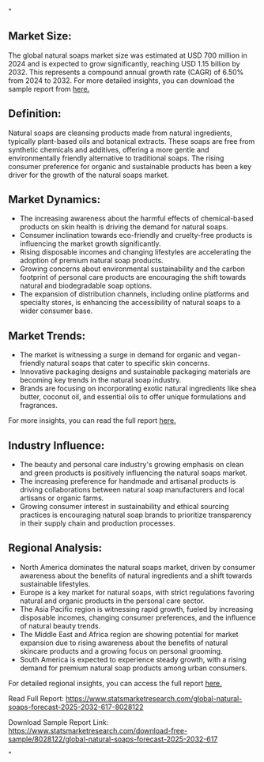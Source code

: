 "<h2>Market Size:</h2>
<p>The global natural soaps market size was estimated at USD 700 million in 2024 and is expected to grow significantly, reaching USD 1.15 billion by 2032. This represents a compound annual growth rate (CAGR) of 6.50% from 2024 to 2032. For more detailed insights, you can download the sample report from <a href='https://www.statsmarketresearch.com/download-free-sample/8028122/global-natural-soaps-forecast-2025-2032-617'>here.</a></p>

<h2>Definition:</h2>
<p>Natural soaps are cleansing products made from natural ingredients, typically plant-based oils and botanical extracts. These soaps are free from synthetic chemicals and additives, offering a more gentle and environmentally friendly alternative to traditional soaps. The rising consumer preference for organic and sustainable products has been a key driver for the growth of the natural soaps market.</p>

<h2>Market Dynamics:</h2>
<ul>
<li>The increasing awareness about the harmful effects of chemical-based products on skin health is driving the demand for natural soaps.</li>
<li>Consumer inclination towards eco-friendly and cruelty-free products is influencing the market growth significantly.</li>
<li>Rising disposable incomes and changing lifestyles are accelerating the adoption of premium natural soap products.</li>
<li>Growing concerns about environmental sustainability and the carbon footprint of personal care products are encouraging the shift towards natural and biodegradable soap options.</li>
<li>The expansion of distribution channels, including online platforms and specialty stores, is enhancing the accessibility of natural soaps to a wider consumer base.</li>
</ul>

<h2>Market Trends:</h2>
<ul>
<li>The market is witnessing a surge in demand for organic and vegan-friendly natural soaps that cater to specific skin concerns.</li>
<li>Innovative packaging designs and sustainable packaging materials are becoming key trends in the natural soap industry.</li>
<li>Brands are focusing on incorporating exotic natural ingredients like shea butter, coconut oil, and essential oils to offer unique formulations and fragrances.</li>
</ul>
<p>For more insights, you can read the full report <a href='https://www.statsmarketresearch.com/global-natural-soaps-forecast-2025-2032-617-8028122'>here.</a></p>

<h2>Industry Influence:</h2>
<ul>
<li>The beauty and personal care industry's growing emphasis on clean and green products is positively influencing the natural soaps market.</li>
<li>The increasing preference for handmade and artisanal products is driving collaborations between natural soap manufacturers and local artisans or organic farms.</li>
<li>Growing consumer interest in sustainability and ethical sourcing practices is encouraging natural soap brands to prioritize transparency in their supply chain and production processes.</li>
</ul>

<h2>Regional Analysis:</h2>
<ul>
<li>North America dominates the natural soaps market, driven by consumer awareness about the benefits of natural ingredients and a shift towards sustainable lifestyles.</li>
<li>Europe is a key market for natural soaps, with strict regulations favoring natural and organic products in the personal care sector.</li>
<li>The Asia Pacific region is witnessing rapid growth, fueled by increasing disposable incomes, changing consumer preferences, and the influence of natural beauty trends.</li>
<li>The Middle East and Africa region are showing potential for market expansion due to rising awareness about the benefits of natural skincare products and a growing focus on personal grooming.</li>
<li>South America is expected to experience steady growth, with a rising demand for premium natural soap products among urban consumers.</li>
</ul>
<p>For detailed regional insights, you can access the full report <a href='https://www.statsmarketresearch.com/global-natural-soaps-forecast-2025-2032-617-8028122'>here.</a></p>

<p>Read Full Report: <a href='https://www.statsmarketresearch.com/global-natural-soaps-forecast-2025-2032-617-8028122'>https://www.statsmarketresearch.com/global-natural-soaps-forecast-2025-2032-617-8028122</a></p>
<p>Download Sample Report Link: <a href='https://www.statsmarketresearch.com/download-free-sample/8028122/global-natural-soaps-forecast-2025-2032-617'>https://www.statsmarketresearch.com/download-free-sample/8028122/global-natural-soaps-forecast-2025-2032-617</a></p>"
